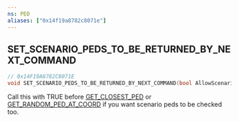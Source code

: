```yaml
---
ns: PED
aliases: ["0x14f19a8782c8071e"]
---
```

## SET_SCENARIO_PEDS_TO_BE_RETURNED_BY_NEXT_COMMAND

```c
// 0x14F19A8782C8071E
void SET_SCENARIO_PEDS_TO_BE_RETURNED_BY_NEXT_COMMAND(bool AllowScenarioPedsToBeGrabbed);
```

Call this with TRUE before [GET_CLOSEST_PED](#_0xC33AB876A77F8164) or [GET_RANDOM_PED_AT_COORD](#_0x876046A8E3A4B71C) if you want scenario peds to be checked too.

